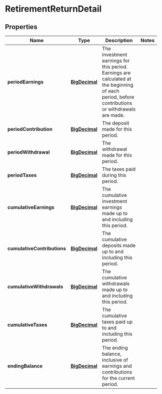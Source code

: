 
# RetirementReturnDetail

## Properties
Name | Type | Description | Notes
------------ | ------------- | ------------- | -------------
**periodEarnings** | [**BigDecimal**](BigDecimal.md) | The investment earnings for this period. Earnings are calculated at the beginning of each period, before contributions or withdrawals are made. | 
**periodContribution** | [**BigDecimal**](BigDecimal.md) | The deposit made for this period. | 
**periodWithdrawal** | [**BigDecimal**](BigDecimal.md) | The withdrawal made for this period. | 
**periodTaxes** | [**BigDecimal**](BigDecimal.md) | The taxes paid during this period. | 
**cumulativeEarnings** | [**BigDecimal**](BigDecimal.md) | The cumulative investment earnings made up to and including this period. | 
**cumulativeContributions** | [**BigDecimal**](BigDecimal.md) | The cumulative deposits made up to and including this period. | 
**cumulativeWithdrawals** | [**BigDecimal**](BigDecimal.md) | The cumulative withdrawals made up to and including this period. | 
**cumulativeTaxes** | [**BigDecimal**](BigDecimal.md) | The cumulative taxes paid up to and including this period. | 
**endingBalance** | [**BigDecimal**](BigDecimal.md) | The ending balance, inclusive of earnings and contributions for the current period. | 



